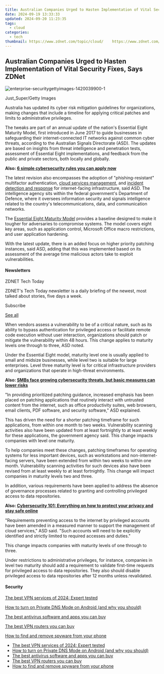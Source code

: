 ```yaml
---
title: Australian Companies Urged to Hasten Implementation of Vital Security Fixes, Says ZDNet
date: 2024-09-19 13:33:33
updated: 2024-09-20 11:23:35
tags:
  - cloud
categories:
  - tech
thumbnail: https://www.zdnet.com/topic/cloud/    https://www.zdnet.com/a/img/resize/ce7405d54db39a424f057ba9375dd199d6e97f4f/2023/11/27/94d82a14-4085-4a4e-95c7-7e0665b307a3/enterprise-securitygettyimages-1420039900-1.jpg?width=170&height=96&fit=crop&auto=webp
---
```


## Australian Companies Urged to Hasten Implementation of Vital Security Fixes, Says ZDNet

![enterprise-securitygettyimages-1420039900-1](https://www.zdnet.com/a/img/resize/fdeb7796f79b592c79a267565d94cfd5191a858f/2023/11/27/94d82a14-4085-4a4e-95c7-7e0665b307a3/enterprise-securitygettyimages-1420039900-1.jpg?auto=webp&width=1280)

Just\_Super/Getty Images

Australia has updated its cyber risk mitigation guidelines for organizations, making changes that include a timeline for applying critical patches and limits to administrative privileges. 

The tweaks are part of an annual update of the nation's Essential Eight Maturity Model, first introduced in June 2017 to guide businesses in safeguarding their internet-connected IT networks against common cyber threats, according to the Australian Signals Directorate (ASD). The updates are based on insights from threat intelligence and penetration tests, assessment of Essential Eight implementations, and feedback from the public and private sectors, both locally and globally.

**Also: [6 simple cybersecurity rules you can apply now](https://www.zdnet.com/article/6-simple-cybersecurity-rules-you-can-apply-now/)**

The latest revision also encompasses the adoption of "phishing-resistant" multifactor authentication, [cloud services management](https://www.zdnet.com/article/australia-releases-cloud-security-guides-for-smbs/), and [incident detection and response](https://www.zdnet.com/article/australia-seeks-stiffer-penalty-for-data-breaches-amidst-spate-of-security-incidents/) for internet-facing infrastructure, said ASD. The intelligence agency sits within the federal government's Department of Defence, where it oversees information security and signals intelligence related to the country's telecommunications, data, and communication networks. 

The [Essential Eight Maturity Model](https://www.cyber.gov.au/resources-business-and-government/essential-cyber-security/essential-eight/essential-eight-explained) provides a baseline designed to make it tougher for adversaries to compromise systems. The model covers eight key areas, such as application control, Microsoft Office macro restrictions, and user application hardening. 

With the latest update, there is an added focus on higher priority patching instances, said ASD, adding that this was implemented based on its assessment of the average time malicious actors take to exploit vulnerabilities. 

#### Newsletters

ZDNET Tech Today

ZDNET's Tech Today newsletter is a daily briefing of the newest, most talked about stories, five days a week.

 Subscribe

[See all](https://www.zdnet.com/newsletters/)

When vendors assess a vulnerability to be of a critical nature, such as its ability to bypass authentication for privileged access or facilitate remote code execution without user interaction, organizations should patch or mitigate the vulnerability within 48 hours. This change applies to maturity levels one through to three, ASD noted. 

Under the Essential Eight model, maturity level one is usually applied to small and midsize businesses, while level two is suitable for large enterprises. Level three maturity level is for critical infrastructure providers and organizations that operate in high-threat environments. 

**Also: [SMBs face growing cybersecurity threats, but basic measures can lower risks](https://www.zdnet.com/article/smbs-face-growing-cybersecurity-threats-but-basic-measures-can-lower-risks/)**

"In providing prioritized patching guidance, increased emphasis has been placed on patching applications that routinely interact with untrusted content from the internet, such as office productivity suites, web browsers, email clients, PDF software, and security software," ASD explained. 

This has driven the need for a shorter patching timeframe for such applications, from within one month to two weeks. Vulnerability scanning activities also have been updated from at least fortnightly to at least weekly for these applications, the government agency said. This change impacts companies with level one maturity.

To help companies meet these changes, patching timeframes for operating systems for less important devices, such as workstations and non-internet-facing servers, have been extended from within two weeks to within one month. Vulnerability scanning activities for such devices also have been revised from at least weekly to at least fortnightly. This change will impact companies in maturity levels two and three. 

In addition, various requirements have been applied to address the absence of governance processes related to granting and controlling privileged access to data repositories. 

**Also: [Cybersecurity 101: Everything on how to protect your privacy and stay safe online](https://www.zdnet.com/article/cybersecurity-101-everything-on-how-to-protect-your-privacy-and-stay-safe-online/)**

"Requirements preventing access to the internet by privileged accounts have been amended in a measured manner to support the management of cloud services," ASD said. "Such accounts will need to be explicitly identified and strictly limited to required accesses and duties."

This change impacts companies with maturity levels of one through to three. 

Under restrictions to administrative privileges, for instance, companies in level two maturity should add a requirement to validate first-time requests for privileged access to data repositories. They also should disable privileged access to data repositories after 12 months unless revalidated. 

#### Security

[The best VPN services of 2024: Expert tested](https://www.zdnet.com/article/best-vpn/ "The best VPN services of 2024: Expert tested")

[How to turn on Private DNS Mode on Android (and why you should)](https://www.zdnet.com/article/how-to-turn-on-private-dns-mode-on-android-and-why-you-should/ "How to turn on Private DNS Mode on Android (and why you should)")

[The best antivirus software and apps you can buy](https://www.zdnet.com/article/best-antivirus/ "The best antivirus software and apps you can buy")

[The best VPN routers you can buy](https://www.zdnet.com/article/best-vpn-router/ "The best VPN routers you can buy")

[How to find and remove spyware from your phone](https://www.zdnet.com/article/how-to-find-and-remove-spyware-from-your-phone/ "How to find and remove spyware from your phone")

* [The best VPN services of 2024: Expert tested](https://www.zdnet.com/article/best-vpn/ "The best VPN services of 2024: Expert tested")
* [How to turn on Private DNS Mode on Android (and why you should)](https://www.zdnet.com/article/how-to-turn-on-private-dns-mode-on-android-and-why-you-should/ "How to turn on Private DNS Mode on Android (and why you should)")
* [The best antivirus software and apps you can buy](https://www.zdnet.com/article/best-antivirus/ "The best antivirus software and apps you can buy")
* [The best VPN routers you can buy](https://www.zdnet.com/article/best-vpn-router/ "The best VPN routers you can buy")
* [How to find and remove spyware from your phone](https://www.zdnet.com/article/how-to-find-and-remove-spyware-from-your-phone/ "How to find and remove spyware from your phone")

<ins class="adsbygoogle"
     style="display:block"
     data-ad-format="autorelaxed"
     data-ad-client="ca-pub-7571918770474297"
     data-ad-slot="1223367746"></ins>



<ins class="adsbygoogle"
     style="display:block"
     data-ad-client="ca-pub-7571918770474297"
     data-ad-slot="8358498916"
     data-ad-format="auto"
     data-full-width-responsive="true"></ins>

